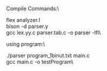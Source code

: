 Compile Commands:\

flex analyzer.l\
bison -d parser.y\
gcc lex.yy.c parser.tab.c -o parser -lfl\

using program:\

./parser program_1binut.txt main.c\
gcc main.c -o testProgram\

